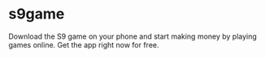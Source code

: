 # s9game
Download the S9 game on your phone and start making money by playing games online. Get the app right now for free.
